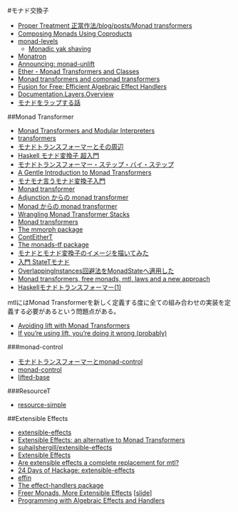 #モナド交換子
* [Proper Treatment 正當作法/blog/posts/Monad transformers](http://conway.rutgers.edu/~ccshan/wiki/blog/posts/Monad_transformers/)
* [Composing Monads Using Coproducts](http://www.informatik.uni-bremen.de/~cxl/papers/icfp02.pdf)
* [monad-levels](http://hackage.haskell.org/package/monad-levels)
  * [Monadic yak shaving](https://ivanmiljenovic.wordpress.com/2015/02/02/monadic-yak-shaving/)
* [Monatron](https://hackage.haskell.org/package/Monatron)
* [Announcing: monad-unlift](https://www.fpcomplete.com/blog/2015/04/announcing-monad-unlift)
* [Ether - Monad Transformers and Classes](https://int-index.github.io/ether/)
* [Monad transformers and comonad transformers](http://dlaing.org/cofun/posts/monad_transformers_and_comonad_transformers.html)
* [Fusion for Free: Efficient Algebraic Effect Handlers](http://people.cs.kuleuven.be/~tom.schrijvers/portfolio/mpc2015.html)
* [Documentation.Layers.Overview](http://hackage.haskell.org/package/layers/docs/Documentation-Layers-Overview.html)
* [モナドをラップする話](http://qiita.com/ruicc/items/175cc23f13d6004d8b3d)

##Monad Transformer
* [Monad Transformers and Modular Interpreters](http://haskell.cs.yale.edu/wp-content/uploads/2011/02/POPL96-Modular-interpreters.pdf)
* [transformers](https://hackage.haskell.org/package/transformers)
* [モナドトランスフォーマーとその周辺](http://qiita.com/ruicc/items/7512c990a1835bba444a)
* [Haskell モナド変換子 超入門](http://qiita.com/7shi/items/4408b76624067c17e933)
* [モナドトランスフォーマー・ステップ・バイ・ステップ](http://bicycle1885.hatenablog.com/entry/2012/12/08/165236)
* [A Gentle Introduction to Monad Transformers](https://github.com/kqr/gists/blob/master/articles/gentle-introduction-monad-transformers.md)
* [モナモナ言うモナド変換子入門](http://hiratara.github.io/presentations/2015-03-21_monadbase_vol2.html#/)
* [Monad transformer](http://mbps.hatenablog.com/entry/2014/06/28/033234)
* [Adjunction からの monad transformer](http://mbps.hatenablog.com/entry/2014/11/25/220948)
* [Monad からの monad transformer](http://mbps.hatenablog.com/entry/2014/12/11/112455)
* [Wrangling Monad Transformer Stacks](https://www.youtube.com/watch?v=8t8fjkISjus)
* [Monad transformers](http://taylor.fausak.me/2015/05/14/monad-transformers/)
* [The mmorph package](https://hackage.haskell.org/package/mmorph)
* [ContEitherT](https://iteratee.wordpress.com/2015/10/01/conteithert/)
* [The monads-tf package](http://hackage.haskell.org/package/monads-tf)
* [モナドとモナド変換子のイメージを描いてみた](http://d.hatena.ne.jp/melpon/20111028/1319782898)
* [入門 StateTモナド](http://qiita.com/ak1t0/items/780f6722623ec126fcdf)
* [OverlappingInstances回避法をMonadStateへ適用した](http://qiita.com/hiyakashi_/items/80c63e341aa5f543286c)
* [Monad transformers, free monads, mtl, laws and a new approach](https://ocharles.org.uk/blog/posts/2016-01-26-transformers-free-monads-mtl-laws.html)
* [Haskellモナドトランスフォーマー(1)](http://delihiros.hatenablog.jp/entry/2012/04/19/140557)

mtlにはMonad Transformerを新しく定義する度に全ての組み合わせの実装を定義する必要があるという問題点がある。

* [Avoiding lift with Monad Transformers](http://stackoverflow.com/questions/9054731/avoiding-lift-with-monad-transformers)
* [If you’re using lift, you’re doing it wrong (probably)](http://blog.ezyang.com/2013/09/if-youre-using-lift-youre-doing-it-wrong-probably/)

###monad-control
* [モナドトランスフォーマーとmonad-control](http://maoe.hatenadiary.jp/entry/20111207/1323185162)
* [monad-control](https://hackage.haskell.org/package/monad-control)
* [lifted-base](https://hackage.haskell.org/package/lifted-base)

###ResourceT
* [resource-simple](https://hackage.haskell.org/package/resource-simple)

##Extensible Effects
* [extensible-effects](https://hackage.haskell.org/package/extensible-effects)
* [Extensible Effects: an alternative to Monad Transformers](http://okmij.org/ftp/Haskell/extensible/)
* [suhailshergill/extensible-effects](https://github.com/suhailshergill/extensible-effects)
* [Extensible Effects](http://www.cs.indiana.edu/~sabry/papers/exteff.pdf)
* [Are extensible effects a complete replacement for mtl?](http://www.reddit.com/r/haskell/comments/387ex0/are_extensible_effects_a_complete_replacement_for/crt1pzm)
* [24 Days of Hackage: extensible-effects](https://ocharles.org.uk/blog/posts/2013-12-04-24-days-of-hackage-extensible-effects.html)
* [effin](https://hackage.haskell.org/package/effin)
* [The effect-handlers package](https://hackage.haskell.org/package/effect-handlers)
* [Freer Monads, More Extensible Effects](http://okmij.org/ftp/Haskell/extensible/more.pdf) [[slide](http://okmij.org/ftp/Haskell/extensible/more-talk.pdf)]
* [Programming with Algebraic Effects and Handlers](http://math.andrej.com/2012/03/08/programming-with-algebraic-effects-and-handlers/)
